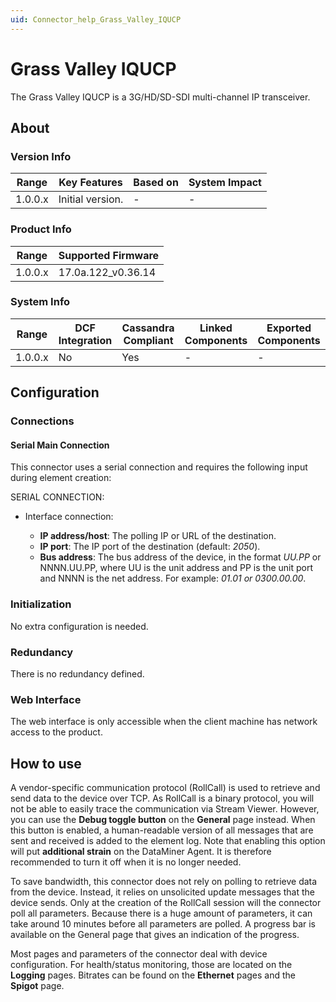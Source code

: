 ```yaml
---
uid: Connector_help_Grass_Valley_IQUCP
---
```


# Grass Valley IQUCP

The Grass Valley IQUCP is a 3G/HD/SD-SDI multi-channel IP transceiver.

## About

### Version Info

| Range     | Key Features     | Based on     | System Impact     |
|-----------|------------------|--------------|-------------------|
| 1.0.0.x   | Initial version. | -            | -                 |

### Product Info

| Range     | Supported Firmware     |
|-----------|------------------------|
| 1.0.0.x   | 17.0a.122_v0.36.14     |

### System Info

| Range     | DCF Integration     | Cassandra Compliant     | Linked Components     | Exported Components     |
|-----------|---------------------|-------------------------|-----------------------|-------------------------|
| 1.0.0.x   | No                  | Yes                     | -                     | -                       |

## Configuration

### Connections

#### Serial Main Connection

This connector uses a serial connection and requires the following input during element creation:

SERIAL CONNECTION:

- Interface connection:

  - **IP address/host**: The polling IP or URL of the destination.
  - **IP port**: The IP port of the destination (default: *2050*).
  - **Bus address**: The bus address of the device, in the format *UU.PP* or NNNN.UU.PP, where UU is the unit address and PP is the unit port and NNNN is the net address. For example: *01.01 or 0300.00.00*.

### Initialization

No extra configuration is needed.

### Redundancy

There is no redundancy defined.

### Web Interface

The web interface is only accessible when the client machine has network access to the product.

## How to use

A vendor-specific communication protocol (RollCall) is used to retrieve and send data to the device over TCP. As RollCall is a binary protocol, you will not be able to easily trace the communication via Stream Viewer. However, you can use the **Debug toggle button** on the **General** page instead. When this button is enabled, a human-readable version of all messages that are sent and received is added to the element log. Note that enabling this option will put **additional strain** on the DataMiner Agent. It is therefore recommended to turn it off when it is no longer needed.

To save bandwidth, this connector does not rely on polling to retrieve data from the device. Instead, it relies on unsolicited update messages that the device sends. Only at the creation of the RollCall session will the connector poll all parameters. Because there is a huge amount of parameters, it can take around 10 minutes before all parameters are polled. A progress bar is available on the General page that gives an indication of the progress.

Most pages and parameters of the connector deal with device configuration. For health/status monitoring, those are located on the **Logging** pages. Bitrates can be found on the **Ethernet** pages and the **Spigot** page.
